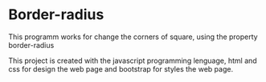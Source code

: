 # Border-radius
This programm works for change the corners of square, using the property border-radius

This project is created with the javascript programming lenguage, html and css for design the web page and bootstrap for styles the web page. 
